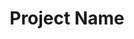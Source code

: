 ---
# File automatically ignored
# Project slug is the current file name
# Place all images in `/public/images/work/{project slug}`
displayOrder: 1 # number: affects the sort order within the project type group on the homepage
projectType: 'case-study' # either 'case-study', 'code', 'design', or 'ux', controls the icon used on the homepage
title: 'Project Name' # string: shows on project homepage and project page
description: 'Veniam et velit magna dolore id minim Lorem deserunt ut laboris.' # string: shows on the project page, separate paragraphs with \n
thumb: 'image.jpg' # string: file name only, cropped to 5 / 3 aspect ratio on the homepage, alt is automatically generated as `{project title} - work project`
hero: # hero image on the project page
  file: 'image.jpg' # string: file name only
  alt: 'Sit consequat irure nisi esse adipisicing in dolore officia pariatur fugiat.' # string
heroOrientation: 'horizontal' # either 'horizontal' or 'vertical', controls variant of the hero section
color: '#FFFFFF' # hex color: flat colors only, transparency is automatically calculated
sections: # any number of sections, order here will determine order on the project page
  - type: 'gallery'
    slug: 'section-title' #string
    subtitle: 'Section Title' # string
    items: # any number of items
      - description: 'Aliqua consequat irure dolore esse quis. Eu excepteur esse veniam.' # string: separate paragraphs with \n
        image:
          file: 'image.jpg' # string: file name only
          alt: 'Consectetur quis enim aute dolor.' # string
          title: 'Image title' # string: optional, NOTE: NOT YET SUPPORTED IN UI
          caption: 'aliqua ex incididunt cupidatat reprehenderit.' # string: optional, NOTE: NOT YET SUPPORTED IN UI
  - type: 'key-image'
    slug: 'section-title' # string
    subtitle: 'Section Title' # string
    description: 'Ipsum enim officia aliqua est in adipisicing.' # string: separate paragraphs with \n
    # OR
    description: # any number of strings, recommended up to 3
      - 'Ipsum enim officia aliqua est in adipisicing.' # string: separate paragraphs with \n
      - 'Ipsum enim officia aliqua est in adipisicing.' # string: separate paragraphs with \n
    image:
      file: 'image.jpg' # string: file name only, contained within a 4 / 3 aspect ratio container
      alt: 'Duis ullamco dolore est.' # string
  - type: 'two-column'
    slug: 'section-title' # string
    variant: 'left' # either 'left' or 'right', controls which side the image is on for desktop sizes, always on bottom for mobile
    subtitle: 'Section Title' # string
    description: 'Voluptate dolore eiusmod dolore id est.' # string: separate paragraphs with \n
    image:
      file: 'image.jpg' # string: file name only, contained within a 1 / 1.5 aspect ratio container
      alt: 'Amet culpa irure et amet sunt in ut incididunt ex minim aliqua ex ea.' # string
---
